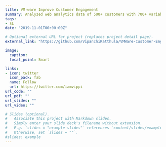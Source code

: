 ```yaml
---
title: VM-ware Improve Customer Engagement
summary: Analyzed web analytics data of 500+ customers with 700+ variables to improve the conversion rate of visitors to customers. Presented XGBoost model with suggestions to improve it's performance.
tags:
- SL
date: "2019-11-01T00:00:00Z"

# Optional external URL for project (replaces project detail page).
external_link: "https://github.com/VipanchiKatthula/VMWare-Customer-Engagement"

image:
  caption: 
  focal_point: Smart

links:
- icon: twitter
  icon_pack: fab
  name: Follow
  url: https://twitter.com/iamvippi
url_code: ""
url_pdf: ""
url_slides: ""
url_video: ""

# Slides (optional).
#   Associate this project with Markdown slides.
#   Simply enter your slide deck's filename without extension.
#   E.g. `slides = "example-slides"` references `content/slides/example-slides.md`.
#   Otherwise, set `slides = ""`.
#slides: example
---
```


